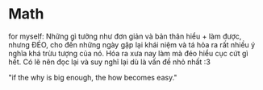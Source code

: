 # Math
for myself: Những gì tưởng như đơn giản và bản thân hiểu + làm được, nhưng ĐÉO, cho đến những ngày gặp lại khái niệm và tá hỏa ra rất nhiều ý nghĩa khá trừu tượng của nó. Hóa ra xưa nay làm mà đéo hiểu cục cứt gì hết. Có lẽ nên đọc lại và suy nghĩ lại dù là vấn đề nhỏ nhất :3

"if the why is big enough, the how becomes easy."
